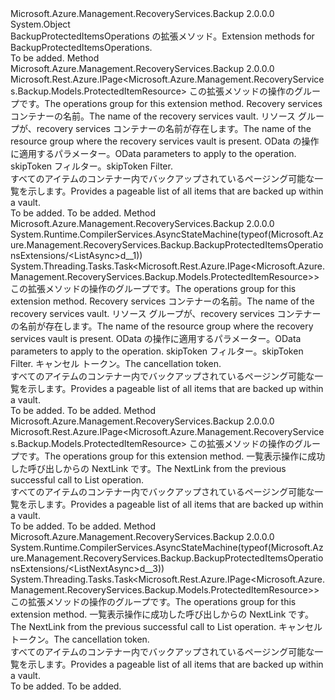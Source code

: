 <Type Name="BackupProtectedItemsOperationsExtensions" FullName="Microsoft.Azure.Management.RecoveryServices.Backup.BackupProtectedItemsOperationsExtensions">
  <TypeSignature Language="C#" Value="public static class BackupProtectedItemsOperationsExtensions" />
  <TypeSignature Language="ILAsm" Value=".class public auto ansi abstract sealed beforefieldinit BackupProtectedItemsOperationsExtensions extends System.Object" />
  <TypeSignature Language="DocId" Value="T:Microsoft.Azure.Management.RecoveryServices.Backup.BackupProtectedItemsOperationsExtensions" />
  <TypeSignature Language="VB.NET" Value="Public Module BackupProtectedItemsOperationsExtensions" />
  <TypeSignature Language="F#" Value="type BackupProtectedItemsOperationsExtensions = class" />
  <AssemblyInfo>
    <AssemblyName>Microsoft.Azure.Management.RecoveryServices.Backup</AssemblyName>
    <AssemblyVersion>2.0.0.0</AssemblyVersion>
  </AssemblyInfo>
  <Base>
    <BaseTypeName>System.Object</BaseTypeName>
  </Base>
  <Interfaces />
  <Docs>
    <summary>
            <span data-ttu-id="cc1ef-101">BackupProtectedItemsOperations の拡張メソッド。</span><span class="sxs-lookup"><span data-stu-id="cc1ef-101">Extension methods for BackupProtectedItemsOperations.</span></span>
            </summary>
    <remarks>To be added.</remarks>
  </Docs>
  <Members>
    <Member MemberName="List">
      <MemberSignature Language="C#" Value="public static Microsoft.Rest.Azure.IPage&lt;Microsoft.Azure.Management.RecoveryServices.Backup.Models.ProtectedItemResource&gt; List (this Microsoft.Azure.Management.RecoveryServices.Backup.IBackupProtectedItemsOperations operations, string vaultName, string resourceGroupName, Microsoft.Rest.Azure.OData.ODataQuery&lt;Microsoft.Azure.Management.RecoveryServices.Backup.Models.ProtectedItemQueryObject&gt; odataQuery = null, string skipToken = null);" />
      <MemberSignature Language="ILAsm" Value=".method public static hidebysig class Microsoft.Rest.Azure.IPage`1&lt;class Microsoft.Azure.Management.RecoveryServices.Backup.Models.ProtectedItemResource&gt; List(class Microsoft.Azure.Management.RecoveryServices.Backup.IBackupProtectedItemsOperations operations, string vaultName, string resourceGroupName, class Microsoft.Rest.Azure.OData.ODataQuery`1&lt;class Microsoft.Azure.Management.RecoveryServices.Backup.Models.ProtectedItemQueryObject&gt; odataQuery, string skipToken) cil managed" />
      <MemberSignature Language="DocId" Value="M:Microsoft.Azure.Management.RecoveryServices.Backup.BackupProtectedItemsOperationsExtensions.List(Microsoft.Azure.Management.RecoveryServices.Backup.IBackupProtectedItemsOperations,System.String,System.String,Microsoft.Rest.Azure.OData.ODataQuery{Microsoft.Azure.Management.RecoveryServices.Backup.Models.ProtectedItemQueryObject},System.String)" />
      <MemberSignature Language="VB.NET" Value="&lt;Extension()&gt;&#xA;Public Function List (operations As IBackupProtectedItemsOperations, vaultName As String, resourceGroupName As String, Optional odataQuery As ODataQuery(Of ProtectedItemQueryObject) = null, Optional skipToken As String = null) As IPage(Of ProtectedItemResource)" />
      <MemberSignature Language="F#" Value="static member List : Microsoft.Azure.Management.RecoveryServices.Backup.IBackupProtectedItemsOperations * string * string * Microsoft.Rest.Azure.OData.ODataQuery&lt;Microsoft.Azure.Management.RecoveryServices.Backup.Models.ProtectedItemQueryObject&gt; * string -&gt; Microsoft.Rest.Azure.IPage&lt;Microsoft.Azure.Management.RecoveryServices.Backup.Models.ProtectedItemResource&gt;" Usage="Microsoft.Azure.Management.RecoveryServices.Backup.BackupProtectedItemsOperationsExtensions.List (operations, vaultName, resourceGroupName, odataQuery, skipToken)" />
      <MemberType>Method</MemberType>
      <AssemblyInfo>
        <AssemblyName>Microsoft.Azure.Management.RecoveryServices.Backup</AssemblyName>
        <AssemblyVersion>2.0.0.0</AssemblyVersion>
      </AssemblyInfo>
      <ReturnValue>
        <ReturnType>Microsoft.Rest.Azure.IPage&lt;Microsoft.Azure.Management.RecoveryServices.Backup.Models.ProtectedItemResource&gt;</ReturnType>
      </ReturnValue>
      <Parameters>
        <Parameter Name="operations" Type="Microsoft.Azure.Management.RecoveryServices.Backup.IBackupProtectedItemsOperations" RefType="this" />
        <Parameter Name="vaultName" Type="System.String" />
        <Parameter Name="resourceGroupName" Type="System.String" />
        <Parameter Name="odataQuery" Type="Microsoft.Rest.Azure.OData.ODataQuery&lt;Microsoft.Azure.Management.RecoveryServices.Backup.Models.ProtectedItemQueryObject&gt;" />
        <Parameter Name="skipToken" Type="System.String" />
      </Parameters>
      <Docs>
        <param name="operations">
            <span data-ttu-id="cc1ef-102">この拡張メソッドの操作のグループです。</span><span class="sxs-lookup"><span data-stu-id="cc1ef-102">The operations group for this extension method.</span></span>
            </param>
        <param name="vaultName">
            <span data-ttu-id="cc1ef-103">Recovery services コンテナーの名前。</span><span class="sxs-lookup"><span data-stu-id="cc1ef-103">The name of the recovery services vault.</span></span>
            </param>
        <param name="resourceGroupName">
            <span data-ttu-id="cc1ef-104">リソース グループが、recovery services コンテナーの名前が存在します。</span><span class="sxs-lookup"><span data-stu-id="cc1ef-104">The name of the resource group where the recovery services vault is present.</span></span>
            </param>
        <param name="odataQuery">
            <span data-ttu-id="cc1ef-105">OData の操作に適用するパラメーター。</span><span class="sxs-lookup"><span data-stu-id="cc1ef-105">OData parameters to apply to the operation.</span></span>
            </param>
        <param name="skipToken">
            <span data-ttu-id="cc1ef-106">skipToken フィルター。</span><span class="sxs-lookup"><span data-stu-id="cc1ef-106">skipToken Filter.</span></span>
            </param>
        <summary>
            <span data-ttu-id="cc1ef-107">すべてのアイテムのコンテナー内でバックアップされているページング可能な一覧を示します。</span><span class="sxs-lookup"><span data-stu-id="cc1ef-107">Provides a pageable list of all items that are backed up within a vault.</span></span>
            </summary>
        <returns>To be added.</returns>
        <remarks>To be added.</remarks>
      </Docs>
    </Member>
    <Member MemberName="ListAsync">
      <MemberSignature Language="C#" Value="public static System.Threading.Tasks.Task&lt;Microsoft.Rest.Azure.IPage&lt;Microsoft.Azure.Management.RecoveryServices.Backup.Models.ProtectedItemResource&gt;&gt; ListAsync (this Microsoft.Azure.Management.RecoveryServices.Backup.IBackupProtectedItemsOperations operations, string vaultName, string resourceGroupName, Microsoft.Rest.Azure.OData.ODataQuery&lt;Microsoft.Azure.Management.RecoveryServices.Backup.Models.ProtectedItemQueryObject&gt; odataQuery = null, string skipToken = null, System.Threading.CancellationToken cancellationToken = null);" />
      <MemberSignature Language="ILAsm" Value=".method public static hidebysig class System.Threading.Tasks.Task`1&lt;class Microsoft.Rest.Azure.IPage`1&lt;class Microsoft.Azure.Management.RecoveryServices.Backup.Models.ProtectedItemResource&gt;&gt; ListAsync(class Microsoft.Azure.Management.RecoveryServices.Backup.IBackupProtectedItemsOperations operations, string vaultName, string resourceGroupName, class Microsoft.Rest.Azure.OData.ODataQuery`1&lt;class Microsoft.Azure.Management.RecoveryServices.Backup.Models.ProtectedItemQueryObject&gt; odataQuery, string skipToken, valuetype System.Threading.CancellationToken cancellationToken) cil managed" />
      <MemberSignature Language="DocId" Value="M:Microsoft.Azure.Management.RecoveryServices.Backup.BackupProtectedItemsOperationsExtensions.ListAsync(Microsoft.Azure.Management.RecoveryServices.Backup.IBackupProtectedItemsOperations,System.String,System.String,Microsoft.Rest.Azure.OData.ODataQuery{Microsoft.Azure.Management.RecoveryServices.Backup.Models.ProtectedItemQueryObject},System.String,System.Threading.CancellationToken)" />
      <MemberSignature Language="F#" Value="static member ListAsync : Microsoft.Azure.Management.RecoveryServices.Backup.IBackupProtectedItemsOperations * string * string * Microsoft.Rest.Azure.OData.ODataQuery&lt;Microsoft.Azure.Management.RecoveryServices.Backup.Models.ProtectedItemQueryObject&gt; * string * System.Threading.CancellationToken -&gt; System.Threading.Tasks.Task&lt;Microsoft.Rest.Azure.IPage&lt;Microsoft.Azure.Management.RecoveryServices.Backup.Models.ProtectedItemResource&gt;&gt;" Usage="Microsoft.Azure.Management.RecoveryServices.Backup.BackupProtectedItemsOperationsExtensions.ListAsync (operations, vaultName, resourceGroupName, odataQuery, skipToken, cancellationToken)" />
      <MemberType>Method</MemberType>
      <AssemblyInfo>
        <AssemblyName>Microsoft.Azure.Management.RecoveryServices.Backup</AssemblyName>
        <AssemblyVersion>2.0.0.0</AssemblyVersion>
      </AssemblyInfo>
      <Attributes>
        <Attribute>
          <AttributeName>System.Runtime.CompilerServices.AsyncStateMachine(typeof(Microsoft.Azure.Management.RecoveryServices.Backup.BackupProtectedItemsOperationsExtensions/&lt;ListAsync&gt;d__1))</AttributeName>
        </Attribute>
      </Attributes>
      <ReturnValue>
        <ReturnType>System.Threading.Tasks.Task&lt;Microsoft.Rest.Azure.IPage&lt;Microsoft.Azure.Management.RecoveryServices.Backup.Models.ProtectedItemResource&gt;&gt;</ReturnType>
      </ReturnValue>
      <Parameters>
        <Parameter Name="operations" Type="Microsoft.Azure.Management.RecoveryServices.Backup.IBackupProtectedItemsOperations" RefType="this" />
        <Parameter Name="vaultName" Type="System.String" />
        <Parameter Name="resourceGroupName" Type="System.String" />
        <Parameter Name="odataQuery" Type="Microsoft.Rest.Azure.OData.ODataQuery&lt;Microsoft.Azure.Management.RecoveryServices.Backup.Models.ProtectedItemQueryObject&gt;" />
        <Parameter Name="skipToken" Type="System.String" />
        <Parameter Name="cancellationToken" Type="System.Threading.CancellationToken" />
      </Parameters>
      <Docs>
        <param name="operations">
            <span data-ttu-id="cc1ef-108">この拡張メソッドの操作のグループです。</span><span class="sxs-lookup"><span data-stu-id="cc1ef-108">The operations group for this extension method.</span></span>
            </param>
        <param name="vaultName">
            <span data-ttu-id="cc1ef-109">Recovery services コンテナーの名前。</span><span class="sxs-lookup"><span data-stu-id="cc1ef-109">The name of the recovery services vault.</span></span>
            </param>
        <param name="resourceGroupName">
            <span data-ttu-id="cc1ef-110">リソース グループが、recovery services コンテナーの名前が存在します。</span><span class="sxs-lookup"><span data-stu-id="cc1ef-110">The name of the resource group where the recovery services vault is present.</span></span>
            </param>
        <param name="odataQuery">
            <span data-ttu-id="cc1ef-111">OData の操作に適用するパラメーター。</span><span class="sxs-lookup"><span data-stu-id="cc1ef-111">OData parameters to apply to the operation.</span></span>
            </param>
        <param name="skipToken">
            <span data-ttu-id="cc1ef-112">skipToken フィルター。</span><span class="sxs-lookup"><span data-stu-id="cc1ef-112">skipToken Filter.</span></span>
            </param>
        <param name="cancellationToken">
            <span data-ttu-id="cc1ef-113">キャンセル トークン。</span><span class="sxs-lookup"><span data-stu-id="cc1ef-113">The cancellation token.</span></span>
            </param>
        <summary>
            <span data-ttu-id="cc1ef-114">すべてのアイテムのコンテナー内でバックアップされているページング可能な一覧を示します。</span><span class="sxs-lookup"><span data-stu-id="cc1ef-114">Provides a pageable list of all items that are backed up within a vault.</span></span>
            </summary>
        <returns>To be added.</returns>
        <remarks>To be added.</remarks>
      </Docs>
    </Member>
    <Member MemberName="ListNext">
      <MemberSignature Language="C#" Value="public static Microsoft.Rest.Azure.IPage&lt;Microsoft.Azure.Management.RecoveryServices.Backup.Models.ProtectedItemResource&gt; ListNext (this Microsoft.Azure.Management.RecoveryServices.Backup.IBackupProtectedItemsOperations operations, string nextPageLink);" />
      <MemberSignature Language="ILAsm" Value=".method public static hidebysig class Microsoft.Rest.Azure.IPage`1&lt;class Microsoft.Azure.Management.RecoveryServices.Backup.Models.ProtectedItemResource&gt; ListNext(class Microsoft.Azure.Management.RecoveryServices.Backup.IBackupProtectedItemsOperations operations, string nextPageLink) cil managed" />
      <MemberSignature Language="DocId" Value="M:Microsoft.Azure.Management.RecoveryServices.Backup.BackupProtectedItemsOperationsExtensions.ListNext(Microsoft.Azure.Management.RecoveryServices.Backup.IBackupProtectedItemsOperations,System.String)" />
      <MemberSignature Language="VB.NET" Value="&lt;Extension()&gt;&#xA;Public Function ListNext (operations As IBackupProtectedItemsOperations, nextPageLink As String) As IPage(Of ProtectedItemResource)" />
      <MemberSignature Language="F#" Value="static member ListNext : Microsoft.Azure.Management.RecoveryServices.Backup.IBackupProtectedItemsOperations * string -&gt; Microsoft.Rest.Azure.IPage&lt;Microsoft.Azure.Management.RecoveryServices.Backup.Models.ProtectedItemResource&gt;" Usage="Microsoft.Azure.Management.RecoveryServices.Backup.BackupProtectedItemsOperationsExtensions.ListNext (operations, nextPageLink)" />
      <MemberType>Method</MemberType>
      <AssemblyInfo>
        <AssemblyName>Microsoft.Azure.Management.RecoveryServices.Backup</AssemblyName>
        <AssemblyVersion>2.0.0.0</AssemblyVersion>
      </AssemblyInfo>
      <ReturnValue>
        <ReturnType>Microsoft.Rest.Azure.IPage&lt;Microsoft.Azure.Management.RecoveryServices.Backup.Models.ProtectedItemResource&gt;</ReturnType>
      </ReturnValue>
      <Parameters>
        <Parameter Name="operations" Type="Microsoft.Azure.Management.RecoveryServices.Backup.IBackupProtectedItemsOperations" RefType="this" />
        <Parameter Name="nextPageLink" Type="System.String" />
      </Parameters>
      <Docs>
        <param name="operations">
            <span data-ttu-id="cc1ef-115">この拡張メソッドの操作のグループです。</span><span class="sxs-lookup"><span data-stu-id="cc1ef-115">The operations group for this extension method.</span></span>
            </param>
        <param name="nextPageLink">
            <span data-ttu-id="cc1ef-116">一覧表示操作に成功した呼び出しからの NextLink です。</span><span class="sxs-lookup"><span data-stu-id="cc1ef-116">The NextLink from the previous successful call to List operation.</span></span>
            </param>
        <summary>
            <span data-ttu-id="cc1ef-117">すべてのアイテムのコンテナー内でバックアップされているページング可能な一覧を示します。</span><span class="sxs-lookup"><span data-stu-id="cc1ef-117">Provides a pageable list of all items that are backed up within a vault.</span></span>
            </summary>
        <returns>To be added.</returns>
        <remarks>To be added.</remarks>
      </Docs>
    </Member>
    <Member MemberName="ListNextAsync">
      <MemberSignature Language="C#" Value="public static System.Threading.Tasks.Task&lt;Microsoft.Rest.Azure.IPage&lt;Microsoft.Azure.Management.RecoveryServices.Backup.Models.ProtectedItemResource&gt;&gt; ListNextAsync (this Microsoft.Azure.Management.RecoveryServices.Backup.IBackupProtectedItemsOperations operations, string nextPageLink, System.Threading.CancellationToken cancellationToken = null);" />
      <MemberSignature Language="ILAsm" Value=".method public static hidebysig class System.Threading.Tasks.Task`1&lt;class Microsoft.Rest.Azure.IPage`1&lt;class Microsoft.Azure.Management.RecoveryServices.Backup.Models.ProtectedItemResource&gt;&gt; ListNextAsync(class Microsoft.Azure.Management.RecoveryServices.Backup.IBackupProtectedItemsOperations operations, string nextPageLink, valuetype System.Threading.CancellationToken cancellationToken) cil managed" />
      <MemberSignature Language="DocId" Value="M:Microsoft.Azure.Management.RecoveryServices.Backup.BackupProtectedItemsOperationsExtensions.ListNextAsync(Microsoft.Azure.Management.RecoveryServices.Backup.IBackupProtectedItemsOperations,System.String,System.Threading.CancellationToken)" />
      <MemberSignature Language="F#" Value="static member ListNextAsync : Microsoft.Azure.Management.RecoveryServices.Backup.IBackupProtectedItemsOperations * string * System.Threading.CancellationToken -&gt; System.Threading.Tasks.Task&lt;Microsoft.Rest.Azure.IPage&lt;Microsoft.Azure.Management.RecoveryServices.Backup.Models.ProtectedItemResource&gt;&gt;" Usage="Microsoft.Azure.Management.RecoveryServices.Backup.BackupProtectedItemsOperationsExtensions.ListNextAsync (operations, nextPageLink, cancellationToken)" />
      <MemberType>Method</MemberType>
      <AssemblyInfo>
        <AssemblyName>Microsoft.Azure.Management.RecoveryServices.Backup</AssemblyName>
        <AssemblyVersion>2.0.0.0</AssemblyVersion>
      </AssemblyInfo>
      <Attributes>
        <Attribute>
          <AttributeName>System.Runtime.CompilerServices.AsyncStateMachine(typeof(Microsoft.Azure.Management.RecoveryServices.Backup.BackupProtectedItemsOperationsExtensions/&lt;ListNextAsync&gt;d__3))</AttributeName>
        </Attribute>
      </Attributes>
      <ReturnValue>
        <ReturnType>System.Threading.Tasks.Task&lt;Microsoft.Rest.Azure.IPage&lt;Microsoft.Azure.Management.RecoveryServices.Backup.Models.ProtectedItemResource&gt;&gt;</ReturnType>
      </ReturnValue>
      <Parameters>
        <Parameter Name="operations" Type="Microsoft.Azure.Management.RecoveryServices.Backup.IBackupProtectedItemsOperations" RefType="this" />
        <Parameter Name="nextPageLink" Type="System.String" />
        <Parameter Name="cancellationToken" Type="System.Threading.CancellationToken" />
      </Parameters>
      <Docs>
        <param name="operations">
            <span data-ttu-id="cc1ef-118">この拡張メソッドの操作のグループです。</span><span class="sxs-lookup"><span data-stu-id="cc1ef-118">The operations group for this extension method.</span></span>
            </param>
        <param name="nextPageLink">
            <span data-ttu-id="cc1ef-119">一覧表示操作に成功した呼び出しからの NextLink です。</span><span class="sxs-lookup"><span data-stu-id="cc1ef-119">The NextLink from the previous successful call to List operation.</span></span>
            </param>
        <param name="cancellationToken">
            <span data-ttu-id="cc1ef-120">キャンセル トークン。</span><span class="sxs-lookup"><span data-stu-id="cc1ef-120">The cancellation token.</span></span>
            </param>
        <summary>
            <span data-ttu-id="cc1ef-121">すべてのアイテムのコンテナー内でバックアップされているページング可能な一覧を示します。</span><span class="sxs-lookup"><span data-stu-id="cc1ef-121">Provides a pageable list of all items that are backed up within a vault.</span></span>
            </summary>
        <returns>To be added.</returns>
        <remarks>To be added.</remarks>
      </Docs>
    </Member>
  </Members>
</Type>